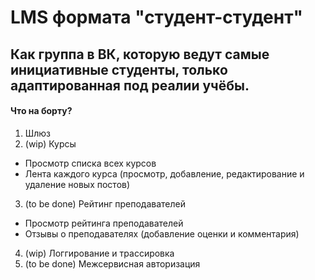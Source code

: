 # LMS формата "студент-студент"
## Как группа в ВК, которую ведут самые инициативные студенты, только адаптированная под реалии учёбы.

#### Что на борту?
1. Шлюз
2. (wip) Курсы
* Просмотр списка всех курсов
* Лента каждого курса (просмотр, добавление, редактирование и удаление новых постов)
3. (to be done) Рейтинг преподавателей
* Просмотр рейтинга преподавателей
* Отзывы о преподавателях (добавление оценки и комментария)
4. (wip) Логгирование и трассировка
5. (to be done) Межсервисная авторизация